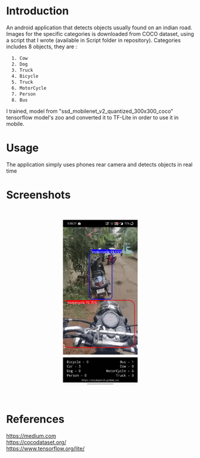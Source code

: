 # Introduction
An android application that detects objects usually found on an indian road.
Images for the specific categories is downloaded from COCO dataset, using a script that I wrote (available in Script folder in repository).
Categories includes 8 objects, they are : 
    
      1. Cow
      2. Dog
      3. Truck
      4. Bicycle
      5. Truck
      6. MotorCycle
      7. Person
      8. Bus
      
I trained, model from "ssd_mobilenet_v2_quantized_300x300_coco" tensorflow model's zoo and converted it to TF-Lite in order to use it in mobile.
    
# Usage

The application simply uses phones rear camera and detects objects in real time

# Screenshots

<br>
<p align="center"><img width="200" src="https://raw.githubusercontent.com/aryanjain28/Indian-Roads/master/Screenshot.gif"></p>
<br>

# References

<a herf="https://towardsdatascience.com/detecting-pikachu-on-android-using-tensorflow-object-detection-15464c7a60cd">https://medium.com</a><br>
<a herf="https://cocodataset.org/">https://cocodataset.org/</a><br>
<a href="https://www.tensorflow.org/lite/" >https://www.tensorflow.org/lite/</a><br>



